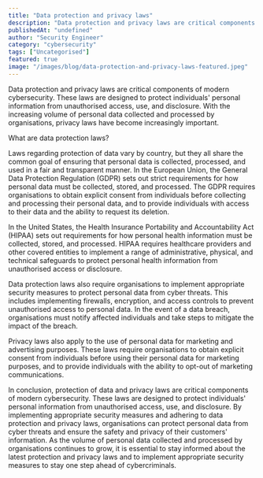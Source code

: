 ```yaml
---
title: "Data protection and privacy laws"
description: "Data protection and privacy laws are critical components of modern cybersecurity. These laws are designed to protect individuals' personal information from unau..."
publishedAt: "undefined"
author: "Security Engineer"
category: "cybersecurity"
tags: ["Uncategorised"]
featured: true
image: "/images/blog/data-protection-and-privacy-laws-featured.jpeg"
---
```


Data protection and privacy laws are critical components of modern cybersecurity. These laws are designed to protect individuals' personal information from unauthorised access, use, and disclosure. With the increasing volume of personal data collected and processed by organisations, privacy laws have become increasingly important.

What are data protection laws?

Laws regarding protection of data vary by country, but they all share the common goal of ensuring that personal data is collected, processed, and used in a fair and transparent manner. In the European Union, the General Data Protection Regulation (GDPR) sets out strict requirements for how personal data must be collected, stored, and processed. The GDPR requires organisations to obtain explicit consent from individuals before collecting and processing their personal data, and to provide individuals with access to their data and the ability to request its deletion.

In the United States, the Health Insurance Portability and Accountability Act (HIPAA) sets out requirements for how personal health information must be collected, stored, and processed. HIPAA requires healthcare providers and other covered entities to implement a range of administrative, physical, and technical safeguards to protect personal health information from unauthorised access or disclosure.

Data protection laws also require organisations to implement appropriate security measures to protect personal data from cyber threats. This includes implementing firewalls, encryption, and access controls to prevent unauthorised access to personal data. In the event of a data breach, organisations must notify affected individuals and take steps to mitigate the impact of the breach.

Privacy laws also apply to the use of personal data for marketing and advertising purposes. These laws require organisations to obtain explicit consent from individuals before using their personal data for marketing purposes, and to provide individuals with the ability to opt-out of marketing communications.

In conclusion, protection of data and privacy laws are critical components of modern cybersecurity. These laws are designed to protect individuals' personal information from unauthorised access, use, and disclosure. By implementing appropriate security measures and adhering to data protection and privacy laws, organisations can protect personal data from cyber threats and ensure the safety and privacy of their customers' information. As the volume of personal data collected and processed by organisations continues to grow, it is essential to stay informed about the latest protection and privacy laws and to implement appropriate security measures to stay one step ahead of cybercriminals.
